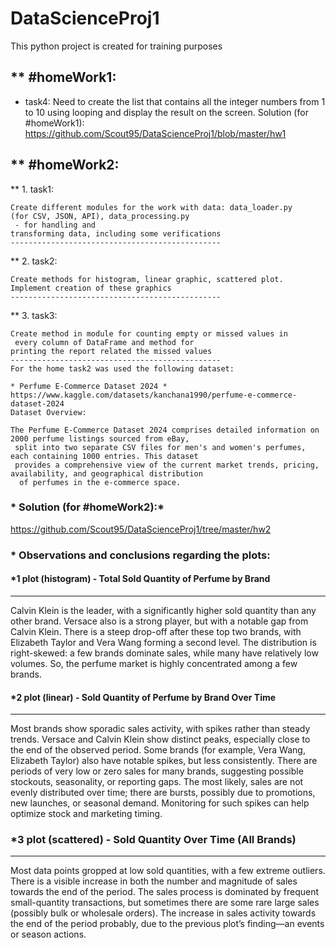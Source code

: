 # DataScienceProj1
This python project is created for training purposes

## ** #homeWork1:
 - task4:
    Need to create the list that contains all the integer numbers from 1
     to 10 using looping and display
     the result on the screen. 
    Solution (for #homeWork1):
    https://github.com/Scout95/DataScienceProj1/blob/master/hw1

## ** #homeWork2: 
 ** 1. task1: 

    Create different modules for the work with data: data_loader.py 
    (for CSV, JSON, API), data_processing.py
     - for handling and 
    transforming data, including some verifications
    -----------------------------------------------
 ** 2. task2: 

    Create methods for histogram, linear graphic, scattered plot. 
    Implement creation of these graphics
    -----------------------------------------------
 ** 3. task3: 

    Create method in module for counting empty or missed values in
     every column of DataFrame and method for 
    printing the report related the missed values
    -----------------------------------------------
    For the home task2 was used the following dataset: 
    
    * Perfume E-Commerce Dataset 2024 *
    https://www.kaggle.com/datasets/kanchana1990/perfume-e-commerce-dataset-2024
    Dataset Overview:
    
    The Perfume E-Commerce Dataset 2024 comprises detailed information on 2000 perfume listings sourced from eBay,
     split into two separate CSV files for men's and women's perfumes, each containing 1000 entries. This dataset 
     provides a comprehensive view of the current market trends, pricing, availability, and geographical distribution
      of perfumes in the e-commerce space.

 ### * Solution (for #homeWork2):*
 https://github.com/Scout95/DataScienceProj1/tree/master/hw2

 ### * Observations and conclusions regarding the plots:

  #### *1 plot (histogram) - Total Sold Quantity of Perfume by Brand
 -----------------------------------------------------------
Calvin Klein is the leader, with a significantly higher sold quantity than any other brand.
Versace also is a strong player, but with a notable gap from Calvin Klein.
There is a steep drop-off after these top two brands, with Elizabeth Taylor and Vera Wang forming a second level.
The distribution is right-skewed: a few brands dominate sales, while many have relatively low volumes.
So, the perfume market is highly concentrated among a few brands.

  #### *2 plot (linear) - Sold Quantity of Perfume by Brand Over Time
 -----------------------------------------------------------
Most brands show sporadic sales activity, with spikes rather than steady trends.
Versace and Calvin Klein show distinct peaks, especially close to the end of the observed period.
Some brands (for example, Vera Wang, Elizabeth Taylor) also have notable spikes, but less consistently.
There are periods of very low or zero sales for many brands, suggesting possible stockouts, seasonality, or reporting gaps.
The most likely, sales are not evenly distributed over time; there are bursts, possibly due to promotions, new launches, 
or seasonal demand.
Monitoring for such spikes can help optimize stock and marketing timing.

  ### *3 plot (scattered) - Sold Quantity Over Time (All Brands)
 ------------------------------------------------------------
Most data points gropped at low sold quantities, with a few extreme outliers.
There is a visible increase in both the number and magnitude of sales towards the end of the period.
The sales process is dominated by frequent small-quantity transactions, but sometimes there are some rare large sales
 (possibly bulk or wholesale orders).
The increase in sales activity towards the end of the period probably, due to the previous plot’s finding—an events or
 season actions.


